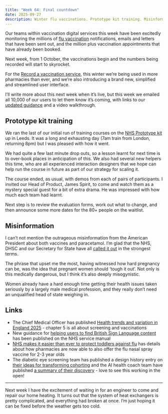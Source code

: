 ```yaml
---
title: "Week 64: Final countdown"
date: 2025-09-27
description: Winter flu vaccinations. Prototype kit training. Misinformation.
---
```


Our teams within vaccination digital services this week have been excitedly monitoring the millions of [flu vaccination](https://www.nhs.uk/vaccinations/flu-vaccine/) notifications, emails and letters that have been sent out, and the million plus vaccination appointments that have already been booked.

Next week, from 1 October, the vaccinations begin and the numbers being recorded will start to skyrocket.

For the [Record a vaccination service](https://www.ravs.england.nhs.uk/), this winter we’re being used in more pharmacies than ever, and we’re also introducing a brand new, simplified and streamlined user interface.

I’ll write more about this next week when it’s live, but this week we emailed all 10,000 of our users to let them know it’s coming, with links to our [updated guidance](https://guide.ravs.england.nhs.uk) and a video walkthrough.

## Prototype kit training

We ran the last of our initial run of training courses on the [NHS Prototype kit](https://prototype-kit.service-manual.nhs.uk) up in Leeds. It was a long and exhausting day (7am train from London, returning 8pm) but I was pleased with how it went. 

We had quite a few last minute drop outs, so a lesson learnt for next time is to over-book places in anticipation of this. We also had several new helpers this time, who are all experienced interaction designers that we hope can help run the course in future as part of our strategy for scaling it.

The course ended, as usual, with demos from each of pairs of participants. I invited our Head of Product, James Spirit, to come and watch them as a mystery special guest for a bit of extra drama. He was impressed with how much each team had learnt.

Next step is to review the evaluation forms, work out what to change, and then announce some more dates for the 80+ people on the waitlist.

## Misinformation

I can’t not mention the outrageous misinformation from the American President about both vaccines and paracetamol. I’m glad that the NHS, DHSC and our Secretary for State have all [called it out](https://healthmedia.blog.gov.uk/2025/09/23/paracetamol-and-pregnancy-what-you-need-to-know/) in the strongest terms.

The phrase that upset me the most, having witnessed how hard pregnancy can be, was the idea that pregnant women should ‘tough it out’. Not only is this medically dangerous, but I think it’s also deeply misogynistic.

Women already have a hard enough time getting their health issues taken seriously by a largely male medical profession, and they really don’t need an unqualified head of state weighing in.

## Links

* The Chief Medical Officer has published [Health trends and variation in England 2025](https://www.gov.uk/government/publications/health-trends-and-variation-in-england-2025-a-chief-medical-officer-report/health-trends-and-variation-in-england-2025-accessible-version) - chapter 5 is all about screening and vaccinations
* New guidance for [helping users to find British Sign Language content](https://service-manual.nhs.uk/design-system/patterns/find-bsl-content) has been published on the NHS service manual
* [NHS makes it easier than ever to protect toddlers against flu](https://www.england.nhs.uk/2025/09/nhs-makes-it-easier-than-ever-to-protect-toddlers-against-flu/) has details about how pharmacies are now able to also offer the flu nasal spray vaccine for 2-3 year olds
* The diabetic eye screening team has published a design history entry on [their ideas for transforming cohorting](https://design-history.prevention-services.nhs.uk/diabetic-eye-screening/2025/09/transforming-des-cohorting-the-ideas-we-proposed/) and the AI health coach team have published [a summary of their discovery](https://design-history.prevention-services.nhs.uk/ai-health-coach/2025/09/) - love to see this working in the open!

---

Next week I have the excitement of waiting in for an engineer to come and repair our home heating. It turns out that the system of heat exchangers is pretty complicated, and everything had broken at once. I’m just hoping it can be fixed before the weather gets too cold.
